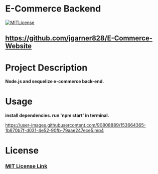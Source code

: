 # E-Commerce Backend
  
  [![MITLicense](https://img.shields.io/badge/License-MITLicense-<COLOR>.svg)](https://shields.io/)
  
  ## https://github.com/jgarner828/E-Commerce-Website
  
  # Project Description
  
  **Node.js and sequelize e-commerce back-end.**

  # Usage

  **install dependencies. run 'npm start' in terminal.**
  
  

https://user-images.githubusercontent.com/90808889/153664365-1b870b7f-d031-4e52-90fb-79aae247ece5.mp4


  
  # License
  
  ### [MIT License Link](https://opensource.org/licenses/MIT)
  
